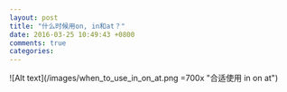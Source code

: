 ```yaml
---
layout: post
title: "什么时候用on, in和at？"
date: 2016-03-25 10:49:43 +0800
comments: true
categories:
---
```

![Alt text](/images/when_to_use_in_on_at.png =700x "合适使用 in on at")
